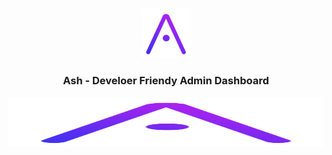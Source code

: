 <p align="center">
  <a href="http://ash-developerfriendlyadmindashboard.000webhostapp.com/demo.html">
    <img src="https://github.com/AshLabz/ash/blob/master/assets/img/logo-color.png" alt="Logo" width="80" height="80">
  </a>

  <h3 align="center">Ash - Develoer Friendy Admin Dashboard</h3>
</p>

<img src="https://github.com/AshLabz/ash/blob/master/assets/img/logo-color.png" alt="Logo" width="100%" height="80">
